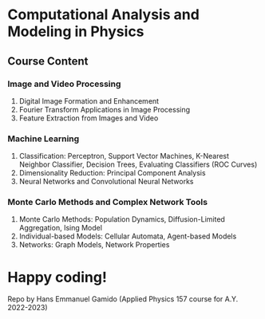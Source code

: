 # Computational Analysis and Modeling in Physics
## Course Content
### Image and Video Processing
1) Digital Image Formation and Enhancement
2) Fourier Transform Applications in Image Processing
3) Feature Extraction from Images and Video
### Machine Learning
1) Classification: Perceptron, Support Vector Machines, K-Nearest Neighbor Classifier, Decision Trees, Evaluating Classifiers (ROC Curves)
2) Dimensionality Reduction: Principal Component Analysis
3) Neural Networks and Convolutional Neural Networks
###  Monte Carlo Methods and Complex Network Tools
1) Monte Carlo Methods: Population Dynamics, Diffusion-Limited Aggregation, Ising Model
2) Individual-based Models: Cellular Automata, Agent-based Models
3) Networks: Graph Models, Network Properties
# Happy coding!
Repo by Hans Emmanuel Gamido (Applied Physics 157 course for A.Y. 2022-2023)
